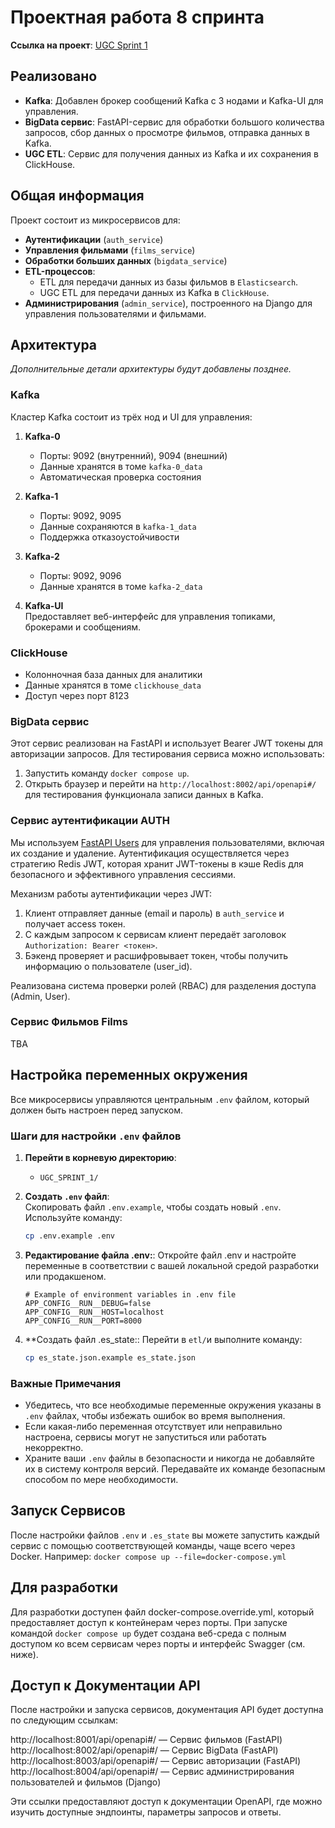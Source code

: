 # Проектная работа 8 спринта

**Ссылка на проект**: [UGC Sprint 1](https://github.com/Yandex-34-mpython-12/UGC_sprint_1)

## Реализовано

- **Kafka**: Добавлен брокер сообщений Kafka с 3 нодами и Kafka-UI для управления.
- **BigData сервис**: FastAPI-сервис для обработки большого количества запросов, сбор данных о просмотре фильмов, отправка данных в Kafka.
- **UGC ETL**: Сервис для получения данных из Kafka и их сохранения в ClickHouse.

## Общая информация

Проект состоит из микросервисов для:
- **Аутентификации** (`auth_service`)
- **Управления фильмами** (`films_service`)
- **Обработки больших данных** (`bigdata_service`)
- **ETL-процессов**:
  - ETL для передачи данных из базы фильмов в `Elasticsearch`.
  - UGC ETL для передачи данных из Kafka в `ClickHouse`.
- **Администрирования** (`admin_service`), построенного на Django для управления пользователями и фильмами.

## Архитектура
*Дополнительные детали архитектуры будут добавлены позднее.*

### Kafka
Кластер Kafka состоит из трёх нод и UI для управления:

1. **Kafka-0**  
   - Порты: 9092 (внутренний), 9094 (внешний)
   - Данные хранятся в томе `kafka-0_data`
   - Автоматическая проверка состояния

2. **Kafka-1**  
   - Порты: 9092, 9095
   - Данные сохраняются в `kafka-1_data`
   - Поддержка отказоустойчивости

3. **Kafka-2**  
   - Порты: 9092, 9096
   - Данные хранятся в томе `kafka-2_data`

4. **Kafka-UI**  
   Предоставляет веб-интерфейс для управления топиками, брокерами и сообщениям.

### ClickHouse
- Колонночная база данных для аналитики
- Данные хранятся в томе `clickhouse_data`
- Доступ через порт 8123

### BigData сервис

Этот сервис реализован на FastAPI и использует Bearer JWT токены для авторизации запросов. Для тестирования сервиса можно использовать:

1. Запустить команду `docker compose up`.
2. Открыть браузер и перейти на `http://localhost:8002/api/openapi#/` для тестирования функционала записи данных в Kafka.

### Сервис аутентификации AUTH

Мы используем [FastAPI Users](https://fastapi-users.github.io/fastapi-users/latest/) для управления пользователями, включая их создание и удаление. Аутентификация осуществляется через стратегию Redis JWT, которая хранит JWT-токены в кэше Redis для безопасного и эффективного управления сессиями.

Механизм работы аутентификации через JWT:

1. Клиент отправляет данные (email и пароль) в `auth_service` и получает access токен.
2. С каждым запросом к сервисам клиент передаёт заголовок `Authorization: Bearer <токен>`.
3. Бэкенд проверяет и расшифровывает токен, чтобы получить информацию о пользователе (user_id).

Реализована система проверки ролей (RBAC) для разделения доступа (Admin, User).

### Сервис Фильмов Films

TBA

## Настройка переменных окружения

Все микросервисы управляются центральным `.env` файлом, который должен быть настроен перед запуском.

### Шаги для настройки `.env` файлов

1. **Перейти в корневую директорию**:
   - `UGC_SPRINT_1/`


2. **Создать `.env` файл**:  
   Скопировать файл `.env.example`, чтобы создать новый `.env`. Используйте команду:

   ```bash
   cp .env.example .env


3. **Редактирование файла .env:**:
   Откройте файл .env и настройте переменные в соответствии с вашей локальной средой разработки или продакшеном.

   ```env
   # Example of environment variables in .env file
   APP_CONFIG__RUN__DEBUG=false
   APP_CONFIG__RUN__HOST=localhost
   APP_CONFIG__RUN__PORT=8000
   ```

4. **Cоздать файл .es_state::
   Перейти в `etl/`и выполните команду:

   ```bash
   cp es_state.json.example es_state.json
   ```
### Важные Примечания

- Убедитесь, что все необходимые переменные окружения указаны в `.env` файлах, чтобы избежать ошибок во время выполнения.
- Если какая-либо переменная отсутствует или неправильно настроена, сервисы могут не запуститься или работать некорректно.
- Храните ваши `.env` файлы в безопасности и никогда не добавляйте их в систему контроля версий. Передавайте их команде безопасным способом по мере необходимости.

## Запуск Сервисов

После настройки файлов `.env` и `.es_state` вы можете запустить каждый сервис с помощью соответствующей команды, чаще всего через Docker. Например:
`
docker compose up --file=docker-compose.yml
`

## Для разработки

Для разработки доступен файл docker-compose.override.yml, который предоставляет доступ к контейнерам через порты. При запуске командой `docker compose up` будет создана веб-среда с полным доступом ко всем сервисам через порты и интерфейс Swagger (см. ниже).

## Доступ к Документации API

После настройки и запуска сервисов, документация API будет доступна по следующим ссылкам:

http://localhost:8001/api/openapi#/ — Сервис фильмов (FastAPI)
http://localhost:8002/api/openapi#/ — Сервис BigData (FastAPI)
http://localhost:8003/api/openapi#/ — Сервис авторизации (FastAPI)
http://localhost:8004/api/openapi#/ — Сервис администрирования пользователей и фильмов (Django)

Эти ссылки предоставляют доступ к документации OpenAPI, где можно изучить доступные эндпоинты, параметры запросов и ответы.

